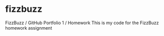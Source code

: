 # fizzbuzz
FizzBuzz / GitHub Portfolio 1 / Homework 
This is my code for the FizzBuzz homework assignment
